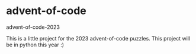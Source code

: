 # advent-of-code
advent-of-code-2023

This is a little project for the 2023 advent-of-code puzzles. This project will be in python this year :) 
